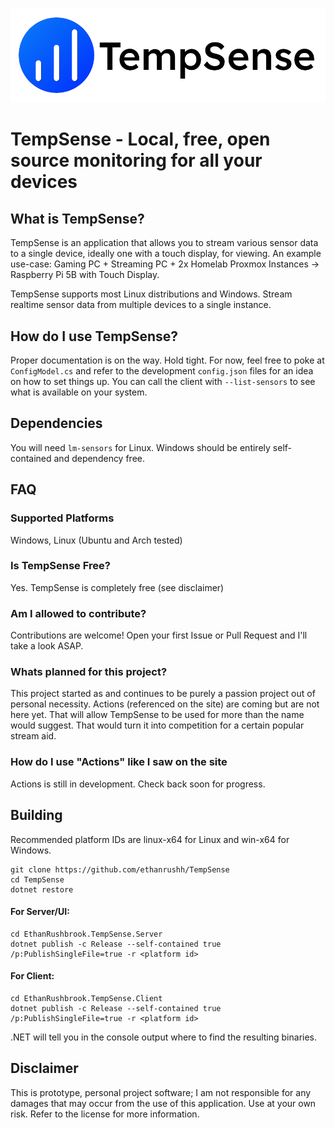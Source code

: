 ![TempSense Banner](banner.png)

# TempSense - Local, free, open source monitoring for all your devices

## What is TempSense?

TempSense is an application that allows you to stream various sensor data to a single device, ideally one with a touch display, for viewing. An example use-case: Gaming PC + Streaming PC + 2x Homelab Proxmox Instances -> Raspberry Pi 5B with Touch Display. 

TempSense supports most Linux distributions and Windows. Stream realtime sensor data from multiple devices to a single instance. 

## How do I use TempSense?

Proper documentation is on the way. Hold tight. For now, feel free to poke at `ConfigModel.cs` and refer to the development `config.json` files for an idea on how to set things up. You can call the client with `--list-sensors` to see what is available on your system.

## Dependencies
You will need `lm-sensors` for Linux. Windows should be entirely self-contained and dependency free. 

## FAQ

### Supported Platforms
Windows, Linux (Ubuntu and Arch tested)

### Is TempSense Free?

Yes. TempSense is completely free (see disclaimer)

### Am I allowed to contribute?

Contributions are welcome! Open your first Issue or Pull Request and I'll take a look ASAP.

### Whats planned for this project?

This project started as and continues to be purely a passion project out of personal necessity. Actions (referenced on the site) are coming but are not here yet. That will allow TempSense to be used for more than the name would suggest. That would turn it into competition for a certain popular stream aid.

### How do I use "Actions" like I saw on the site

Actions is still in development. Check back soon for progress.

## Building

Recommended platform IDs are linux-x64 for Linux and win-x64 for Windows.

```
git clone https://github.com/ethanrushh/TempSense
cd TempSense
dotnet restore
```
#### For Server/UI:
```
cd EthanRushbrook.TempSense.Server
dotnet publish -c Release --self-contained true /p:PublishSingleFile=true -r <platform id>
```

#### For Client:
```
cd EthanRushbrook.TempSense.Client
dotnet publish -c Release --self-contained true /p:PublishSingleFile=true -r <platform id>
```

.NET will tell you in the console output where to find the resulting binaries. 

## Disclaimer
This is prototype, personal project software; I am not responsible for any damages that may occur from the use of this application. Use at your own risk. Refer to the license for more information.
